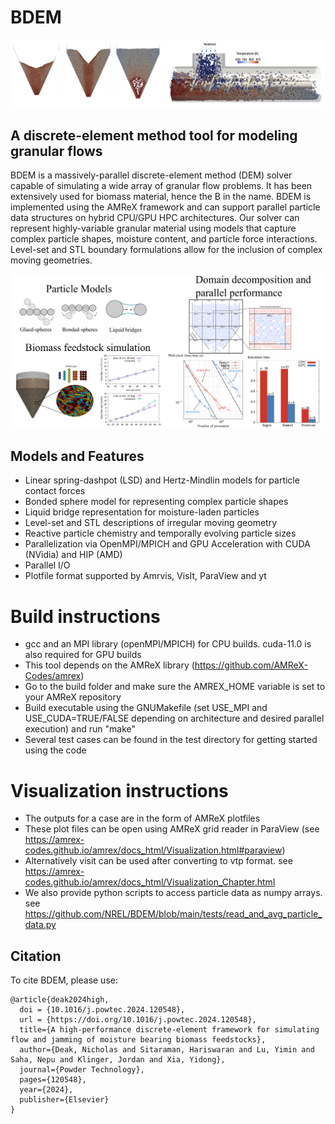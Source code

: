 # BDEM
<div align="center">
<img src="https://github.com/NREL/BDEM/blob/main/images/screw_feeder_discharge_types_noletter_vertical.png" alt="BDEM Logo">
</div>

## A discrete-element method tool for modeling granular flows

BDEM is a massively-parallel discrete-element method (DEM) solver capable of simulating a wide array of granular flow problems. It has been extensively used for biomass material, hence the B in the name. BDEM is implemented using the AMReX framework and can support parallel particle data structures on hybrid CPU/GPU HPC architectures. Our solver can represent highly-variable granular material using models that capture complex particle shapes, moisture content, and particle force interactions. Level-set and STL boundary formulations allow for the inclusion of complex moving geometries. 

<div align="center">
<img src="https://github.com/NREL/BDEM/blob/main/images/BDEM_functionality.png" alt="BDEM Functionality">
</div>

## Models and Features

- Linear spring-dashpot (LSD) and Hertz-Mindlin models for particle contact forces
- Bonded sphere model for representing complex particle shapes
- Liquid bridge representation for moisture-laden particles
- Level-set and STL descriptions of irregular moving geometry
- Reactive particle chemistry and temporally evolving particle sizes
- Parallelization via OpenMPI/MPICH and GPU Acceleration with CUDA (NVidia) and HIP (AMD)
- Parallel I/O
- Plotfile format supported by Amrvis, VisIt, ParaView and yt

# Build instructions
* gcc and an MPI library (openMPI/MPICH) for CPU builds. cuda-11.0 is also required for GPU builds
* This tool depends on the AMReX library (https://github.com/AMReX-Codes/amrex)
* Go to the build folder and make sure the AMREX_HOME variable is set to your AMReX repository
* Build executable using the GNUMakefile (set USE_MPI and USE_CUDA=TRUE/FALSE depending on architecture and desired parallel execution) and run "make"
* Several test cases can be found in the test directory for getting started using the code

# Visualization instructions

* The outputs for a case are in the form of AMReX plotfiles
* These plot files can be open using AMReX grid reader in ParaView (see https://amrex-codes.github.io/amrex/docs_html/Visualization.html#paraview)
* Alternatively visit can be used after converting to vtp format. see https://amrex-codes.github.io/amrex/docs_html/Visualization_Chapter.html
* We also provide python scripts to access particle data as numpy arrays. see https://github.com/NREL/BDEM/blob/main/tests/read_and_avg_particle_data.py

## Citation

To cite BDEM, please use:

```
@article{deak2024high,
  doi = {10.1016/j.powtec.2024.120548},
  url = {https://doi.org/10.1016/j.powtec.2024.120548},
  title={A high-performance discrete-element framework for simulating flow and jamming of moisture bearing biomass feedstocks},
  author={Deak, Nicholas and Sitaraman, Hariswaran and Lu, Yimin and Saha, Nepu and Klinger, Jordan and Xia, Yidong},
  journal={Powder Technology},
  pages={120548},
  year={2024},
  publisher={Elsevier}
}
```
